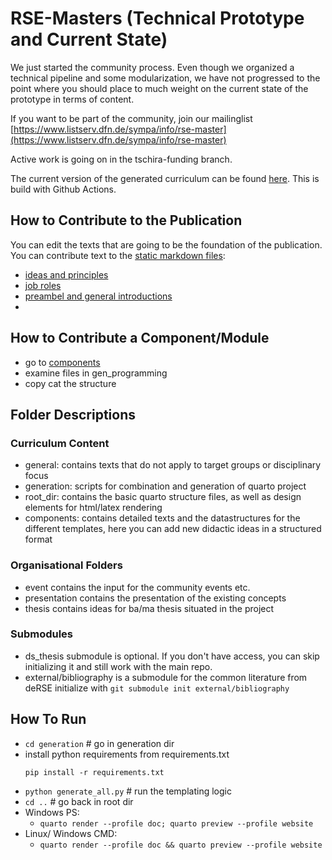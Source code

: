 # RSE-Masters (Technical Prototype and Current State)

We just started the community process. Even though we organized a technical pipeline and some modularization, we have not progressed to the point where you should place to much weight on the current state of the prototype in terms of content. 

If you want to be part of the community, join our mailinglist [https://www.listserv.dfn.de/sympa/info/rse-master](https://www.listserv.dfn.de/sympa/info/rse-master)

Active work is going on in the tschira-funding branch. 

The current version of the generated curriculum can be found [here](https://the-teachingrse-project.github.io/RSE-Masters/). This is build with Github Actions.

## How to Contribute to the Publication

You can edit the texts that are going to be the foundation of the publication. You can contribute text to the [static markdown files](https://github.com/the-teachingRSE-project/RSE-Masters/tree/main/general):

- [ideas and principles](https://github.com/the-teachingRSE-project/RSE-Masters/blob/main/general/ideas.qmd)
- [job roles](https://github.com/the-teachingRSE-project/RSE-Masters/blob/main/general/job_roles.qmd)
- [preambel and general introductions](https://github.com/the-teachingRSE-project/RSE-Masters/blob/main/general/preambel_general.qmd)
- 



## How to Contribute a Component/Module

- go to [components](https://github.com/the-teachingRSE-project/RSE-Masters/tree/main/components) 
- examine files in gen_programming 
- copy cat the structure

## Folder Descriptions

### Curriculum Content

- general: contains texts that do not apply to target groups or disciplinary focus
- generation: scripts for combination and generation of quarto project
- root_dir: contains the basic quarto structure files, as well as design elements for html/latex rendering
- components: contains detailed texts and the datastructures for the different templates, here you can add new didactic ideas in a structured format

### Organisational Folders

- event contains the input for the community events etc.
- presentation contains the presentation of the existing concepts
- thesis contains ideas for ba/ma thesis situated in the project


### Submodules

- ds_thesis submodule is optional. If you don't have access, you can skip initializing it and still work with the main repo.
- external/bibliography is a submodule for the common literature from deRSE
  initialize with `git submodule init external/bibliography`


## How To Run

- `cd generation` # go in generation dir
- install python requirements from requirements.txt
  ```
  pip install -r requirements.txt
  ```
- `python generate_all.py` # run the templating logic
- `cd ..` # go back in root dir
- Windows PS:
  - `quarto render --profile doc; quarto preview --profile website`
- Linux/ Windows CMD:
  - `quarto render --profile doc && quarto preview --profile website`
